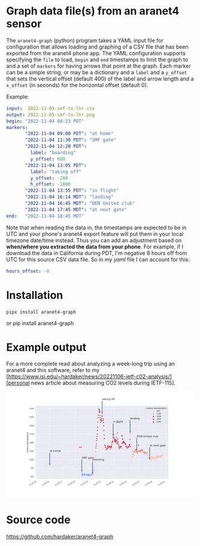 # Graph data file(s) from an aranet4 sensor

The `aranet4-graph` (python) program takes a YAML input file for
configuration that allows loading and graphing of a CSV file that has
been exported from the aranet4 phone app.  The YAML configuration
supports specifying the `file` to load, `begin` and `end` timestamps
to limit the graph to and a set of `markers` for having arrows that
point at the graph.  Each marker can be a simple string, or may be a
dictionary and a `label` and a `y_offset` that sets the vertical
offset (default 400) of the label and arrow length and a `x_offset`
(in seconds) for the horizontal offset (default 0).

Example:

``` yaml
input:  2022-11-05-smf-to-lhr.csv
output: 2022-11-05-smf-to-lhr.png
begin: "2022-11-04 08:23 PDT"
markers:
       "2022-11-04 09:00 PDT": "at home"
       "2022-11-04 11:30 PDT": "SMF gate"
       "2022-11-04 12:20 PDT":
         label: "boarding"
         y_offset: 600
       "2022-11-04 13:05 PDT":
         label: "taking off"
         y_offset: -200
         h_offset: -1800
       "2022-11-04 13:55 PDT": "in flight"
       "2022-11-04 16:14 MDT": "landing"
       "2022-11-04 16:45 MDT": "DEN United club"
       "2022-11-04 17:45 MDT": "at next gate"
end:   "2022-11-04 18:45 MDT"
```

Note that when reading the data in, the timestamps are expected to be
in UTC and your phone's aranet4 export feature will put them in your
local timezone date/time instead.  Thus you can add an adjustment
based on **when/where you extracted the data from your phone**.  For
example, if I download the data in California during PDT, I'm negative
8 hours off from UTC for this source CSV data file.  So in my *yaml*
file I can account for this:

``` yaml
hours_offset: -8
```

# Installation

    pipx install aranet4-graph

or
    pip install aranet4-graph

# Example output

For a more complete read about analyzing a week-long trip using an
aranet4 and this software, refer to my
[https://www.isi.edu/~hardaker/news/20221106-ietf-c02-analysis/][personal
news article about measuring CO2 levels during IETF-115].

![Example output image](images/example.png)

# Source code

https://github.com/hardaker/aranet4-graph

